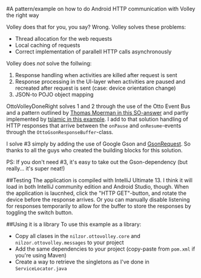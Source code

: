#A pattern/example on how to do Android HTTP communication with Volley the right way

Volley does that for you, you say? Wrong. Volley solves these problems:

  - Thread allocation for the web requests
  - Local caching of requests
  - Correct implementation of parallell HTTP calls asynchronously
  
Volley does *not* solve the follwing:
  1. Response handling when activities are killed after request is sent
  2. Response processing in the UI-layer when activities are paused and recreated after 
      request is sent (case: device orientation change)
  3. JSON-to POJO object mapping 
  
OttoVolleyDoneRight solves 1 and 2 through the use of the Otto Event Bus and a pattern outlined by
[Thomas Moerman in this SO-answer](http://stackoverflow.com/a/18057498) and partly implemented by
[tslamic in this example](https://github.com/tslamic/AndroidExamples/tree/master/HttpBinVolley). I add to that solution 
handling of HTTP responses that arrive between the `onPause` and `onResume`-events through the `OttoGsonResponseBuffer`-class. 

I solve #3 simply by adding the use of Google Gson and [GsonRequest](https://gist.github.com/ficusk/5474673). 
So thanks to all the guys who created the building blocks for this solution.

PS: If you don't need #3, it's easy to take out the Gson-dependency (but really... it's super neat!)

##Testing
The application is compiled with IntelliJ Ultimate 13. I think it will load in both IntelliJ community edition and Android Studio, though.
When the application is laucnhed, click the "HTTP GET"-button, and rotate the device before the response arrives. 
Or you can manually disable listening for responses temporarily to allow for the buffer to store the responses by toggling 
the switch button. 

##Using it is a library
To use this example as a library:
 
 - Copy all clases in the `nilzor.ottovolley.core` and `nilzor.ottovolley.messages` to your project
 - Add the same dependencies to your project (copy-paste from `pom.xml` if you're using Maven)
 - Create a way to retrieve the singletons as I've done in `ServiceLocator.java`
